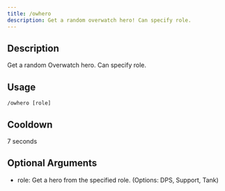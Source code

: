 ```yaml
---
title: /owhero
description: Get a random overwatch hero! Can specify role.
---
```


## Description
Get a random Overwatch hero.
Can specify role.

## Usage

`/owhero [role]`

## Cooldown

7 seconds

## Optional Arguments

- role: Get a hero from the specified role. (Options: DPS, Support, Tank)